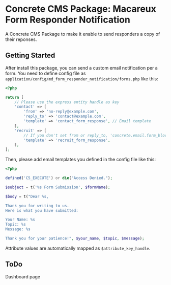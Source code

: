 # Concrete CMS Package: Macareux Form Responder Notification

A Concrete CMS Package to make it enable to send responders a copy of their reponses.

## Getting Started

After install this package, you can send a custom email notification per a form.
You need to define config file as `application/config/md_form_responder_notification/forms.php` like this:

```php
<?php

return [
    // Please use the express entity handle as key
    'contact' => [
        'from' => 'no-reply@example.com',
        'reply_to' => 'contact@example.com',
        'template' => 'contact_form_response', // Email template
    ],
    'recruit' => [
        // If you don't set from or reply_to, 'concrete.email.form_block.address' value will be used instead.
        'template' => 'recruit_form_response',
    ],
];
```

Then, please add email templates you defined in the config file like this:

```php
<?php

defined('C5_EXECUTE') or die("Access Denied.");

$subject = t('%s Form Submission', $formName);

$body = t("Dear %s,

Thank you for writing to us.
Here is what you have submitted:

Your Name: %s
Topic: %s
Message: %s

Thank you for your patience!", $your_name, $topic, $message);
```

Attribute values are automatically mapped as `$attribute_key_handle`.

## ToDo

Dashboard page
